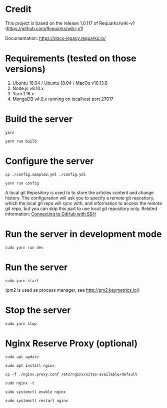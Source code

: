 # Credit
This project is based on the release 1.0.117 of Requarks/wiki-v1 (https://github.com/Requarks/wiki-v1)

Documentation: https://docs-legacy.requarks.io/

# Requirements (tested on those versions)
1. Ubuntu 16.04 / Ubuntu 18.04 / MacOs v10.13.6
2. Node.js v8.10.x
3. Yarn 1.16.x
4. MongoDB v4.0.x running on localhost port 27017

# Build the server

`yarn`

`yarn run build`

# Configure the server

`cp ./config.sample2.yml ./config.yml`

`yarn run config`

A local git Repository is used to to store the articles content and change history. The configuration will ask you to specify a remote git repository, which the local git repo will sync with, and information to access the remote git repo, but you can skip this part to use local git repository only. Related information: [Connecting to GitHub with SSH](https://help.github.com/en/articles/connecting-to-github-with-ssh)


# Run the server in development mode

`sudo yarn run dev`

# Run the server

`sudo yarn start`

(pm2 is used as process manager, see http://pm2.keymetrics.io/)

# Stop the server

`sudo yarn stop`

# Nginx Reserve Proxy (optional)

`sudo apt update`

`sudo apt install nginx`

`cp -f ./nginx.proxy.conf /etc/nginx/sites-available/default`

`sudo nginx -t`

`sudo systemctl enable nginx`

`sudo systemctl restart nginx`
